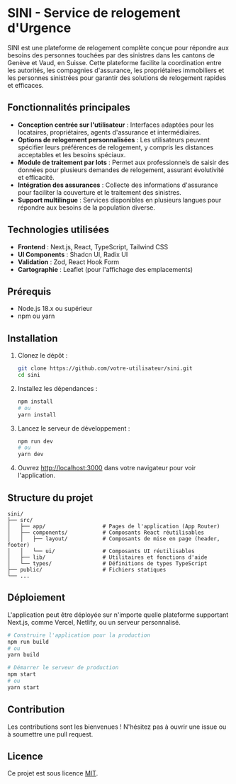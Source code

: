 # SINI - Service de relogement d'Urgence

SINI est une plateforme de relogement complète conçue pour répondre aux besoins des personnes touchées par des sinistres dans les cantons de Genève et Vaud, en Suisse. Cette plateforme facilite la coordination entre les autorités, les compagnies d'assurance, les propriétaires immobiliers et les personnes sinistrées pour garantir des solutions de relogement rapides et efficaces.

## Fonctionnalités principales

- **Conception centrée sur l'utilisateur** : Interfaces adaptées pour les locataires, propriétaires, agents d'assurance et intermédiaires.
- **Options de relogement personnalisées** : Les utilisateurs peuvent spécifier leurs préférences de relogement, y compris les distances acceptables et les besoins spéciaux.
- **Module de traitement par lots** : Permet aux professionnels de saisir des données pour plusieurs demandes de relogement, assurant évolutivité et efficacité.
- **Intégration des assurances** : Collecte des informations d'assurance pour faciliter la couverture et le traitement des sinistres.
- **Support multilingue** : Services disponibles en plusieurs langues pour répondre aux besoins de la population diverse.

## Technologies utilisées

- **Frontend** : Next.js, React, TypeScript, Tailwind CSS
- **UI Components** : Shadcn UI, Radix UI
- **Validation** : Zod, React Hook Form
- **Cartographie** : Leaflet (pour l'affichage des emplacements)

## Prérequis

- Node.js 18.x ou supérieur
- npm ou yarn

## Installation

1. Clonez le dépôt :
   ```bash
   git clone https://github.com/votre-utilisateur/sini.git
   cd sini
   ```

2. Installez les dépendances :
   ```bash
   npm install
   # ou
   yarn install
   ```

3. Lancez le serveur de développement :
   ```bash
   npm run dev
   # ou
   yarn dev
   ```

4. Ouvrez [http://localhost:3000](http://localhost:3000) dans votre navigateur pour voir l'application.

## Structure du projet

```
sini/
├── src/
│   ├── app/                  # Pages de l'application (App Router)
│   ├── components/           # Composants React réutilisables
│   │   ├── layout/           # Composants de mise en page (header, footer)
│   │   └── ui/               # Composants UI réutilisables
│   ├── lib/                  # Utilitaires et fonctions d'aide
│   └── types/                # Définitions de types TypeScript
├── public/                   # Fichiers statiques
└── ...
```

## Déploiement

L'application peut être déployée sur n'importe quelle plateforme supportant Next.js, comme Vercel, Netlify, ou un serveur personnalisé.

```bash
# Construire l'application pour la production
npm run build
# ou
yarn build

# Démarrer le serveur de production
npm start
# ou
yarn start
```

## Contribution

Les contributions sont les bienvenues ! N'hésitez pas à ouvrir une issue ou à soumettre une pull request.

## Licence

Ce projet est sous licence [MIT](LICENSE).
